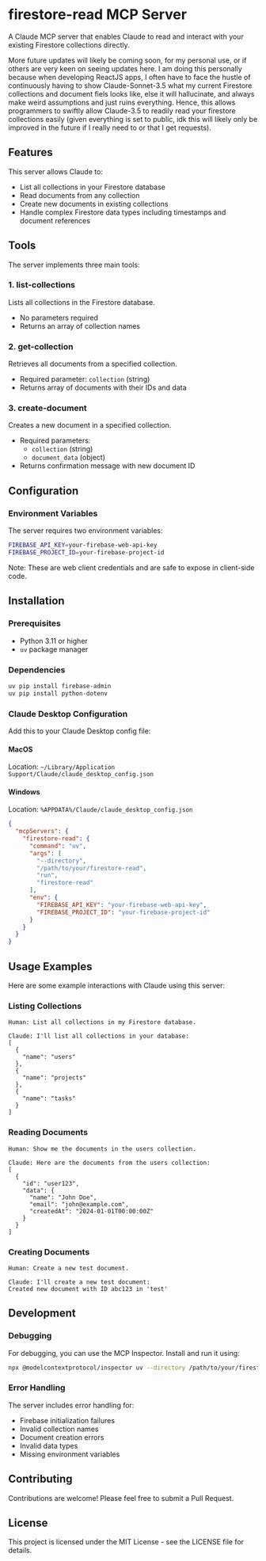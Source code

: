 # firestore-read MCP Server

A Claude MCP server that enables Claude to read and interact with your existing Firestore collections directly.

More future updates will likely be coming soon, for my personal use, or if others are very keen on seeing updates here. I am doing this personally because when developing ReactJS apps, I often have to face the hustle of continuously having to show Claude-Sonnet-3.5 what my current Firestore collections and document fiels looks like, else it will hallucinate, and always make weird assumptions and just ruins everything. Hence, this allows programmers to swiftly allow Claude-3.5 to readily read your firestore collections easily (given everything is set to public, idk this will likely only be improved in the future if I really need to or that I get requests).

## Features

This server allows Claude to:
- List all collections in your Firestore database
- Read documents from any collection
- Create new documents in existing collections
- Handle complex Firestore data types including timestamps and document references

## Tools

The server implements three main tools:

### 1. list-collections
Lists all collections in the Firestore database.
- No parameters required
- Returns an array of collection names

### 2. get-collection
Retrieves all documents from a specified collection.
- Required parameter: `collection` (string)
- Returns array of documents with their IDs and data

### 3. create-document
Creates a new document in a specified collection.
- Required parameters: 
  - `collection` (string)
  - `document_data` (object)
- Returns confirmation message with new document ID

## Configuration

### Environment Variables

The server requires two environment variables:
```bash
FIREBASE_API_KEY=your-firebase-web-api-key
FIREBASE_PROJECT_ID=your-firebase-project-id
```

Note: These are web client credentials and are safe to expose in client-side code.

## Installation

### Prerequisites
- Python 3.11 or higher
- `uv` package manager

### Dependencies
```bash
uv pip install firebase-admin
uv pip install python-dotenv
```

### Claude Desktop Configuration

Add this to your Claude Desktop config file:

#### MacOS
Location: `~/Library/Application Support/Claude/claude_desktop_config.json`

#### Windows
Location: `%APPDATA%/Claude/claude_desktop_config.json`

```json
{
  "mcpServers": {
    "firestore-read": {
      "command": "uv",
      "args": [
        "--directory",
        "/path/to/your/firestore-read",
        "run",
        "firestore-read"
      ],
      "env": {
        "FIREBASE_API_KEY": "your-firebase-web-api-key",
        "FIREBASE_PROJECT_ID": "your-firebase-project-id"
      }
    }
  }
}
```

## Usage Examples

Here are some example interactions with Claude using this server:

### Listing Collections
```
Human: List all collections in my Firestore database.

Claude: I'll list all collections in your database:
[
  {
    "name": "users"
  },
  {
    "name": "projects"
  },
  {
    "name": "tasks"
  }
]
```

### Reading Documents
```
Human: Show me the documents in the users collection.

Claude: Here are the documents from the users collection:
[
  {
    "id": "user123",
    "data": {
      "name": "John Doe",
      "email": "john@example.com",
      "createdAt": "2024-01-01T00:00:00Z"
    }
  }
]
```

### Creating Documents
```
Human: Create a new test document.

Claude: I'll create a new test document:
Created new document with ID abc123 in 'test'
```

## Development

### Debugging

For debugging, you can use the MCP Inspector. Install and run it using:

```bash
npx @modelcontextprotocol/inspector uv --directory /path/to/your/firestore-read run firestore-read
```

### Error Handling

The server includes error handling for:
- Firebase initialization failures
- Invalid collection names
- Document creation errors
- Invalid data types
- Missing environment variables

## Contributing

Contributions are welcome! Please feel free to submit a Pull Request.

## License

This project is licensed under the MIT License - see the LICENSE file for details.
